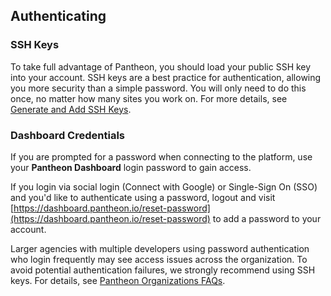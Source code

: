 ## Authenticating
### SSH Keys
To take full advantage of Pantheon, you should load your public SSH key into your account. SSH keys are a best practice for authentication, allowing you more security than a simple password. You will only need to do this once, no matter how many sites you work on. For more details, see [Generate and Add SSH Keys](/ssh-keys/).

### Dashboard Credentials
If you are prompted for a password when connecting to the platform, use your **Pantheon Dashboard** login password to gain access.

<Alert title="Note" type="info">

If you login via social login (Connect with Google) or Single-Sign On (SSO) and you'd like to authenticate using a password, logout and visit [https://dashboard.pantheon.io/reset-password](https://dashboard.pantheon.io/reset-password) to add a password to your account.

</Alert>

Larger agencies with multiple developers using password authentication who login frequently may see access issues across the organization. To avoid potential authentication failures, we strongly recommend using SSH keys. For details, see [Pantheon Organizations FAQs](/organization-faq#why-do-login-attempts-fail-for-all-users-across-my-organization-simultaneously?).

